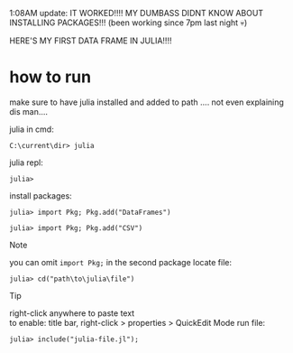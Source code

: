 1:08AM update: IT WORKED!!!! MY DUMBASS DIDNT KNOW ABOUT INSTALLING PACKAGES!!!
(been working since 7pm last night 💀)

HERE'S MY FIRST DATA FRAME IN JULIA!!!!

# how to run
make sure to have julia installed and added to path .... not even explaining dis man....

julia in cmd:
```
C:\current\dir> julia
```
julia repl:
```
julia>
```
install packages:
```
julia> import Pkg; Pkg.add("DataFrames")
```
```
julia> import Pkg; Pkg.add("CSV")
```
> [!NOTE]
> you can omit `import Pkg;` in the second package
locate file:
```
julia> cd("path\to\julia\file")
```
> [!TIP]
> right-click anywhere to paste text  
> to enable: title bar, right-click > properties > QuickEdit Mode
run file:
```
julia> include("julia-file.jl");
```
